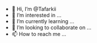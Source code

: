 - 👋 Hi, I’m @Tafarkii
- 👀 I’m interested in ...
- 🌱 I’m currently learning ...
- 💞️ I’m looking to collaborate on ...
- 📫 How to reach me ...

<!---
Tafarkii/Tafarkii is a ✨ special ✨ repository because its `README.md` (this file) appears on your GitHub profile.
You can click the Preview link to take a look at your changes.
--->

